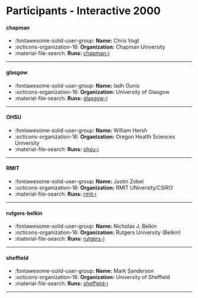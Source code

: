 # Participants - Interactive 2000 

#### chapman
 - :fontawesome-solid-user-group: **Name:** Chris Vogt
 - :octicons-organization-16: **Organization:** Chapman University
 - :material-file-search: **Runs:** [chapman-i](./runs.md#chapman-i) 

---
#### glasgow
 - :fontawesome-solid-user-group: **Name:** Iadh Ounis
 - :octicons-organization-16: **Organization:** University of Glasgow
 - :material-file-search: **Runs:** [glasgow-i](./runs.md#glasgow-i) 

---
#### OHSU
 - :fontawesome-solid-user-group: **Name:** William Hersh
 - :octicons-organization-16: **Organization:** Oregon Health Sciences University
 - :material-file-search: **Runs:** [ohsu-i](./runs.md#ohsu-i) 

---
#### RMIT
 - :fontawesome-solid-user-group: **Name:** Justin Zobel
 - :octicons-organization-16: **Organization:** RMIT UNiversity/CSIRO
 - :material-file-search: **Runs:** [rmit-i](./runs.md#rmit-i) 

---
#### rutgers-belkin
 - :fontawesome-solid-user-group: **Name:** Nicholas J. Belkin
 - :octicons-organization-16: **Organization:** Rutgers University (Belkin)
 - :material-file-search: **Runs:** [rutgers-i](./runs.md#rutgers-i) 

---
#### sheffield
 - :fontawesome-solid-user-group: **Name:** Mark Sanderson
 - :octicons-organization-16: **Organization:** University of Sheffield
 - :material-file-search: **Runs:** [sheffield-i](./runs.md#sheffield-i) 

---
